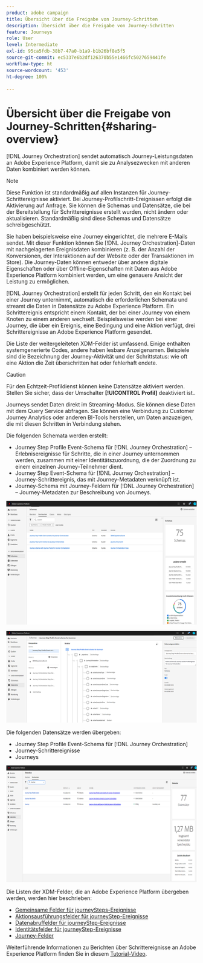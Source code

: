 ```yaml
---
product: adobe campaign
title: Übersicht über die Freigabe von Journey-Schritten
description: Übersicht über die Freigabe von Journey-Schritten
feature: Journeys
role: User
level: Intermediate
exl-id: 95ca5fdb-38b7-47a0-b1a9-b1b26bf8e5f5
source-git-commit: ec5337e6b2df126370b55e1466fc5027659441fe
workflow-type: ht
source-wordcount: '453'
ht-degree: 100%

---
```


# Übersicht über die Freigabe von Journey-Schritten{#sharing-overview}

[!DNL Journey Orchestration] sendet automatisch Journey-Leistungsdaten an Adobe Experience Platform, damit sie zu Analysezwecken mit anderen Daten kombiniert werden können.

>[!NOTE]
>
>Diese Funktion ist standardmäßig auf allen Instanzen für Journey-Schrittereignisse aktiviert. Bei Journey-Profilschritt-Ereignissen erfolgt die Aktivierung auf Anfrage. Sie können die Schemas und Datensätze, die bei der Bereitstellung für Schrittereignisse erstellt wurden, nicht ändern oder aktualisieren. Standardmäßig sind diese Schemas und Datensätze schreibgeschützt.

Sie haben beispielsweise eine Journey eingerichtet, die mehrere E-Mails sendet. Mit dieser Funktion können Sie [!DNL Journey Orchestration]-Daten mit nachgelagerten Ereignisdaten kombinieren (z. B. der Anzahl der Konversionen, der Interaktionen auf der Website oder der Transaktionen im Store). Die Journey-Daten können entweder über andere digitale Eigenschaften oder über Offline-Eigenschaften mit Daten aus Adobe Experience Platform kombiniert werden, um eine genauere Ansicht der Leistung zu ermöglichen.

[!DNL Journey Orchestration] erstellt für jeden Schritt, den ein Kontakt bei einer Journey unternimmt, automatisch die erforderlichen Schemata und streamt die Daten in Datensätze zu Adobe Experience Platform. Ein Schrittereignis entspricht einem Kontakt, der bei einer Journey von einem Knoten zu einem anderen wechselt. Beispielsweise werden bei einer Journey, die über ein Ereignis, eine Bedingung und eine Aktion verfügt, drei Schrittereignisse an Adobe Experience Platform gesendet.

Die Liste der weitergeleiteten XDM-Felder ist umfassend. Einige enthalten systemgenerierte Codes, andere haben lesbare Anzeigenamen. Beispiele sind die Bezeichnung der Journey-Aktivität und der Schrittstatus: wie oft eine Aktion die Zeit überschritten hat oder fehlerhaft endete.

>[!CAUTION]
>
>Für den Echtzeit-Profildienst können keine Datensätze aktiviert werden. Stellen Sie sicher, dass der Umschalter **[!UICONTROL Profil]** deaktiviert ist..

Journeys sendet Daten direkt im Streaming-Modus. Sie können diese Daten mit dem Query Service abfragen. Sie können eine Verbindung zu Customer Journey Analytics oder anderen BI-Tools herstellen, um Daten anzuzeigen, die mit diesen Schritten in Verbindung stehen.

Die folgenden Schemata werden erstellt:

* Journey Step Profile Event-Schema für [!DNL Journey Orchestration] – Erlebnisereignisse für Schritte, die in einer Journey unternommen werden, zusammen mit einer Identitätszuordnung, die der Zuordnung zu einem einzelnen Journey-Teilnehmer dient.
* Journey Step Event-Schema für [!DNL Journey Orchestration] – Journey-Schrittereignis, das mit Journey-Metadaten verknüpft ist.
* Journey-Schema mit Journey-Feldern für [!DNL Journey Orchestration] – Journey-Metadaten zur Beschreibung von Journeys.

![](../assets/sharing1.png)

![](../assets/sharing2.png)

Die folgenden Datensätze werden übergeben:

* Journey Step Profile Event-Schema für [!DNL Journey Orchestration]
* Journey-Schrittereignisse
* Journeys

![](../assets/sharing3.png)

Die Listen der XDM-Felder, die an Adobe Experience Platform übergeben werden, werden hier beschrieben:

* [Gemeinsame Felder für journeySteps-Ereignisse](../building-journeys/sharing-common-fields.md)
* [Aktionsausführungsfelder für journeyStep-Ereignisse](../building-journeys/sharing-execution-fields.md)
* [Datenabruffelder für journeyStep-Ereignisse](../building-journeys/sharing-fetch-fields.md)
* [Identitätsfelder für journeyStep-Ereignisse](../building-journeys/sharing-identity-fields.md)
* [Journey-Felder](../building-journeys/sharing-journey-fields.md)

Weiterführende Informationen zu Berichten über Schrittereignisse an Adobe Experience Platform finden Sie in diesem [Tutorial-Video](https://experienceleague.adobe.com/docs/journey-orchestration-learn/tutorials/reporting-step-events-to-adobe-experience-platform.html?lang=de).

